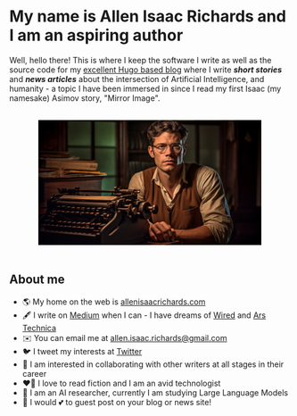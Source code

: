 # My name is Allen Isaac Richards and I am an aspiring author

Well, hello there! This is where I keep the software I write as well as the source code for my [excellent Hugo based blog](https://allenisaacrichards.com) where I write _**short stories**_ and _**news articles**_ about the intersection of Artificial Intelligence, and humanity - a topic I have been immersed in since I read my first Isaac (my namesake) Asimov story, "Mirror Image".

<div id="header" align="center">
  <br/>
  <img src="./air-portrait.png" width="400"/>
  <br/>
  &nbsp;
</div>

## About me

- 🌎 My home on the web is [allenisaacrichards.com](https://allenisaacrichards.com)
- 🖋️ I write on [Medium](https://medium.com/@allenisaacrichards) when I can - I have dreams of [Wired](https://wired.com) and [Ars Technica](https://arstechnica.com/)
- ✉️ You can email me at [allen.isaac.richards@gmail.com](mailto://allen.isaac.richards@gmail.com)
- 🐦 I tweet my interests at [Twitter](https://twitter.com/aisaacrichards)
- 🤝 I am interested in collaborating with other writers at all stages in their career
- ❤️‍🔥 I love to read fiction and I am an avid technologist
- 🤖 I am an AI researcher, currently I am studying Large Language Models
- 💁 I would 💕 to guest post on your blog or news site!
